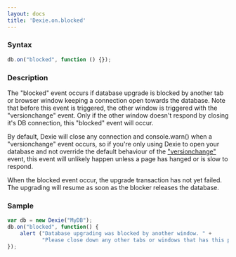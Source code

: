 ```yaml
---
layout: docs
title: 'Dexie.on.blocked'
---
```


### Syntax

```javascript
db.on("blocked", function () {});
```

### Description

The "blocked" event occurs if database upgrade is blocked by another tab or browser window keeping a connection open towards the database. Note that before this event is triggered, the other window is triggered with the "versionchange" event. Only if the other window doesn't respond by closing it's DB connection, this "blocked" event will occur.

By default, Dexie will close any connection and console.warn() when a "versionchange" event occurs, so if you're only using Dexie to open your database and not override the default behaviour of the ["versionchange"](/docs/Dexie/Dexie.on.versionchange) event, this event will unlikely happen unless a page has hanged or is slow to respond.

When the blocked event occur, the upgrade transaction has not yet failed. The upgrading will resume as soon as the blocker releases the database.

### Sample

```javascript
var db = new Dexie("MyDB");
db.on("blocked", function() {
    alert ("Database upgrading was blocked by another window. " +
           "Please close down any other tabs or windows that has this page open");
});
```
